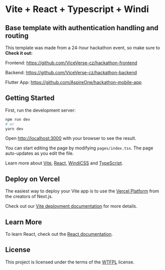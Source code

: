 # Vite + React + Typescript + Windi

## Base template with authentication handling and routing

This template was made from a 24-hour hackathon event, so make sure to **Check it out:**

Frontend: https://github.com/ViceVerse-cz/hackathon-frontend

Backend: https://github.com/ViceVerse-cz/hackathon-backend

Flutter App: https://github.com/AspireOne/hackathon-mobile-app

## Getting Started

First, run the development server:

```bash
npm run dev
# or
yarn dev
```

Open [http://localhost:3000](http://localhost:3000) with your browser to see the result.

You can start editing the page by modifying `pages/index.tsx`. The page auto-updates as you edit the file.

Learn more about [Vite](https://vitejs.dev/guide/), [React](https://reactjs.org/), [WindiCSS](https://windicss.org/guide/) and [TypeScript](https://www.typescriptlang.org/docs/).

## Deploy on Vercel

The easiest way to deploy your Vite app is to use the [Vercel Platform](https://vercel.com/new?utm_medium=default-template&filter=vite&utm_source=create-next-app&utm_campaign=create-next-app-readme) from the creators of Next.js.

Check out our [Vite deployment documentation](https://vitejs.dev/guide/static-deploy.html#vercel) for more details.

## Learn More

To learn React, check out the [React documentation](https://reactjs.org/docs/getting-started.html/).

## License

This project is licensed under the terms of the [WTFPL](./LICENSE) license.
